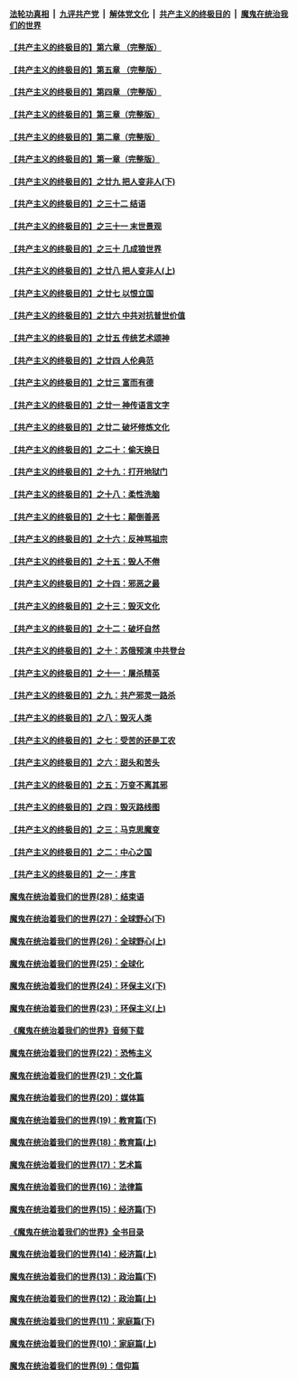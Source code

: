 ####  [法轮功真相](../../../../basic/blob/master/README.md?t=06261631) &nbsp;|&nbsp; [九评共产党](../../../../9ping.md/blob/master/README.md?t=06261631) &nbsp;|&nbsp; [解体党文化](../../../../jtdwh.md/blob/master/README.md?t=06261631)  &nbsp;|&nbsp; [共产主义的终极目的](../../../../gczydzjmd.md/blob/master/README.md?t=06261631) &nbsp;|&nbsp; [魔鬼在统治我们的世界](../../../../mgztzwmdsj.md/blob/master/README.md?t=06261631) 

#### [【共产主义的终极目的】第六章 （完整版）](../pages/nsc422/n11428913.md?t=06261631) 

#### [【共产主义的终极目的】第五章 （完整版）](../pages/nsc422/n11428912.md?t=06261631) 

#### [【共产主义的终极目的】第四章 （完整版）](../pages/nsc422/n11428907.md?t=06261631) 

#### [【共产主义的终极目的】第三章（完整版）](../pages/nsc422/n11428848.md?t=06261631) 

#### [【共产主义的终极目的】第二章（完整版）](../pages/nsc422/n11428831.md?t=06261631) 

#### [【共产主义的终极目的】第一章（完整版）](../pages/nsc422/n11417651.md?t=06261631) 

#### [【共产主义的终极目的】之廿九 把人变非人(下)](../pages/nsc422/n11344140.md?t=06261631) 

#### [【共产主义的终极目的】之三十二 结语](../pages/nsc422/n11360535.md?t=06261631) 

#### [【共产主义的终极目的】之三十一 末世景观](../pages/nsc422/n11351129.md?t=06261631) 

#### [【共产主义的终极目的】之三十 几成狼世界](../pages/nsc422/n11348280.md?t=06261631) 

#### [【共产主义的终极目的】之廿八 把人变非人(上)](../pages/nsc422/n11340492.md?t=06261631) 

#### [【共产主义的终极目的】之廿七 以恨立国](../pages/nsc422/n11336944.md?t=06261631) 

#### [【共产主义的终极目的】之廿六 中共对抗普世价值](../pages/nsc422/n11324785.md?t=06261631) 

#### [【共产主义的终极目的】之廿五 传统艺术颂神](../pages/nsc422/n11296396.md?t=06261631) 

#### [【共产主义的终极目的】之廿四 人伦典范](../pages/nsc422/n11296397.md?t=06261631) 

#### [【共产主义的终极目的】之廿三 富而有德](../pages/nsc422/n11283598.md?t=06261631) 

#### [【共产主义的终极目的】之廿一 神传语言文字](../pages/nsc422/n11263265.md?t=06261631) 

#### [【共产主义的终极目的】之廿二 破坏修炼文化](../pages/nsc422/n11245728.md?t=06261631) 

#### [【共产主义的终极目的】之二十：偷天换日](../pages/nsc422/n11238846.md?t=06261631) 

#### [【共产主义的终极目的】之十九：打开地狱门](../pages/nsc422/n11206376.md?t=06261631) 

#### [【共产主义的终极目的】之十八：柔性洗脑](../pages/nsc422/n11199994.md?t=06261631) 

#### [【共产主义的终极目的】之十七：颠倒善恶](../pages/nsc422/n11179782.md?t=06261631) 

#### [【共产主义的终极目的】之十六：反神骂祖宗](../pages/nsc422/n11166798.md?t=06261631) 

#### [【共产主义的终极目的】之十五：毁人不倦](../pages/nsc422/n11166792.md?t=06261631) 

#### [【共产主义的终极目的】之十四：邪恶之最](../pages/nsc422/n11150249.md?t=06261631) 

#### [【共产主义的终极目的】之十三：毁灭文化](../pages/nsc422/n11135227.md?t=06261631) 

#### [【共产主义的终极目的】之十二：破坏自然](../pages/nsc422/n11135214.md?t=06261631) 

#### [【共产主义的终极目的】之十：苏俄预演 中共登台](../pages/nsc422/n11118424.md?t=06261631) 

#### [【共产主义的终极目的】之十一：屠杀精英](../pages/nsc422/n11118442.md?t=06261631) 

#### [【共产主义的终极目的】之九：共产邪灵一路杀](../pages/nsc422/n11114139.md?t=06261631) 

#### [【共产主义的终极目的】之八：毁灭人类](../pages/nsc422/n11108503.md?t=06261631) 

#### [【共产主义的终极目的】之七：受苦的还是工农](../pages/nsc422/n11101809.md?t=06261631) 

#### [【共产主义的终极目的】之六：甜头和苦头](../pages/nsc422/n11096971.md?t=06261631) 

#### [【共产主义的终极目的】之五：万变不离其邪](../pages/nsc422/n11091285.md?t=06261631) 

#### [【共产主义的终极目的】之四：毁灭路线图](../pages/nsc422/n11086284.md?t=06261631) 

#### [【共产主义的终极目的】之三：马克思魔变](../pages/nsc422/n11061941.md?t=06261631) 

#### [【共产主义的终极目的】之二：中心之国](../pages/nsc422/n11047728.md?t=06261631) 

#### [【共产主义的终极目的】之一：序言](../pages/nsc422/n11086077.md?t=06261631) 

#### [魔鬼在统治着我们的世界(28)：结束语](../pages/nsc422/n10936246.md?t=06261631) 

#### [魔鬼在统治着我们的世界(27)：全球野心(下)](../pages/nsc422/n10928319.md?t=06261631) 

#### [魔鬼在统治着我们的世界(26)：全球野心(上)](../pages/nsc422/n10900318.md?t=06261631) 

#### [魔鬼在统治着我们的世界(25)：全球化](../pages/nsc422/n10788205.md?t=06261631) 

#### [魔鬼在统治着我们的世界(24)：环保主义(下)](../pages/nsc422/n10695307.md?t=06261631) 

#### [魔鬼在统治着我们的世界(23)：环保主义(上)](../pages/nsc422/n10688613.md?t=06261631) 

#### [《魔鬼在统治着我们的世界》音频下载](../pages/nsc422/n10635553.md?t=06261631) 

#### [魔鬼在统治着我们的世界(22)：恐怖主义](../pages/nsc422/n10614727.md?t=06261631) 

#### [魔鬼在统治着我们的世界(21)：文化篇](../pages/nsc422/n10597706.md?t=06261631) 

#### [魔鬼在统治着我们的世界(20)：媒体篇](../pages/nsc422/n10586579.md?t=06261631) 

#### [魔鬼在统治着我们的世界(19)：教育篇(下)](../pages/nsc422/n10564808.md?t=06261631) 

#### [魔鬼在统治着我们的世界(18)：教育篇(上)](../pages/nsc422/n10526970.md?t=06261631) 

#### [魔鬼在统治着我们的世界(17)：艺术篇](../pages/nsc422/n10499093.md?t=06261631) 

#### [魔鬼在统治着我们的世界(16)：法律篇](../pages/nsc422/n10485969.md?t=06261631) 

#### [魔鬼在统治着我们的世界(15)：经济篇(下)](../pages/nsc422/n10469975.md?t=06261631) 

#### [《魔鬼在统治着我们的世界》全书目录](../pages/nsc422/n10464261.md?t=06261631) 

#### [魔鬼在统治着我们的世界(14)：经济篇(上)](../pages/nsc422/n10457370.md?t=06261631) 

#### [魔鬼在统治着我们的世界(13)：政治篇(下)](../pages/nsc422/n10448270.md?t=06261631) 

#### [魔鬼在统治着我们的世界(12)：政治篇(上)](../pages/nsc422/n10444576.md?t=06261631) 

#### [魔鬼在统治着我们的世界(11)：家庭篇(下)](../pages/nsc422/n10440961.md?t=06261631) 

#### [魔鬼在统治着我们的世界(10)：家庭篇(上)](../pages/nsc422/n10435448.md?t=06261631) 

#### [魔鬼在统治着我们的世界(9)：信仰篇](../pages/nsc422/n10432159.md?t=06261631) 

